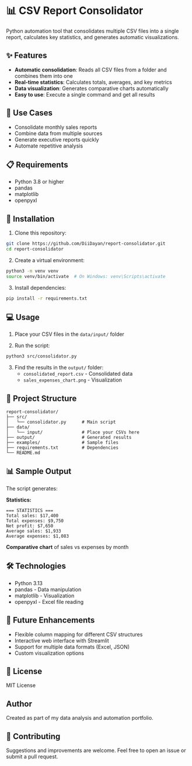 # 📊 CSV Report Consolidator

Python automation tool that consolidates multiple CSV files into a single report, calculates key statistics, and generates automatic visualizations.

## ✨ Features

- **Automatic consolidation**: Reads all CSV files from a folder and combines them into one
- **Real-time statistics**: Calculates totals, averages, and key metrics
- **Data visualization**: Generates comparative charts automatically
- **Easy to use**: Execute a single command and get all results

## 🚀 Use Cases

- Consolidate monthly sales reports
- Combine data from multiple sources
- Generate executive reports quickly
- Automate repetitive analysis

## 📋 Requirements

- Python 3.8 or higher
- pandas
- matplotlib
- openpyxl

## 🔧 Installation

1. Clone this repository:
```bash
git clone https://github.com/DiiDayan/report-consolidator.git
cd report-consolidator
```

2. Create a virtual environment:
```bash
python3 -m venv venv
source venv/bin/activate  # On Windows: venv\Scripts\activate
```

3. Install dependencies:
```bash
pip install -r requirements.txt
```

## 💻 Usage

1. Place your CSV files in the `data/input/` folder

2. Run the script:
```bash
python3 src/consolidator.py
```

3. Find the results in the `output/` folder:
   - `consolidated_report.csv` - Consolidated data
   - `sales_expenses_chart.png` - Visualization

## 📁 Project Structure

```
report-consolidator/
├── src/
│   └── consolidator.py      # Main script
├── data/
│   └── input/               # Place your CSVs here
├── output/                  # Generated results
├── examples/                # Sample files
├── requirements.txt         # Dependencies
└── README.md
```

## 📊 Sample Output

The script generates:

**Statistics:**
```
=== STATISTICS ===
Total sales: $17,400
Total expenses: $9,750
Net profit: $7,650
Average sales: $1,933
Average expenses: $1,083
```

**Comparative chart** of sales vs expenses by month

## 🛠️ Technologies

- Python 3.13
- pandas - Data manipulation
- matplotlib - Visualization
- openpyxl - Excel file reading

## 🔄 Future Enhancements

- Flexible column mapping for different CSV structures
- Interactive web interface with Streamlit
- Support for multiple data formats (Excel, JSON)
- Custom visualization options

## 📝 License

MIT License

## Author

Created as part of my data analysis and automation portfolio.

## 🤝 Contributing

Suggestions and improvements are welcome. Feel free to open an issue or submit a pull request.